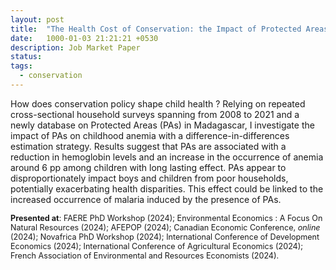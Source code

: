 ```yaml
---
layout: post
title:  "The Health Cost of Conservation: the Impact of Protected Areas on Child Health"
date:   1000-01-03 21:21:21 +0530
description: Job Market Paper
status: 
tags: 
  - conservation
---
```


<style>
  .small-text {
    font-size: 0.9em;
  }
</style>

How does conservation policy shape child health ? Relying on repeated cross-sectional household surveys spanning from 2008 to 2021 and a newly database on Protected Areas (PAs) in Madagascar, I investigate the impact of PAs on childhood anemia with a difference-in-differences estimation strategy. Results suggest that PAs are associated with a reduction in hemoglobin levels and an increase in the occurrence of anemia around 6 pp among children with long lasting effect. PAs appear to disproportionately impact boys and children from poor households, potentially exacerbating health disparities. This effect could be linked to the increased occurrence of malaria induced by the presence of PAs.

<span class="small-text">**Presented at**: FAERE PhD Workshop (2024); Environmental Economics : A Focus On Natural Resources (2024); AFEPOP (2024); Canadian Economic Conference, *online* (2024); Novafrica PhD Workshop (2024); International Conference of Development Economics (2024); International Conference of Agricultural Economics (2024); French Association of Environmental and Resources Economists (2024). 
</span>



